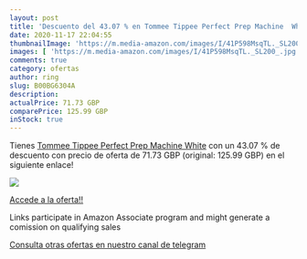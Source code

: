 ```yaml
---
layout: post
title: 'Descuento del 43.07 % en Tommee Tippee Perfect Prep Machine  Whit'
date: 2020-11-17 22:04:55
thumbnailImage: 'https://m.media-amazon.com/images/I/41P598MsqTL._SL200_.jpg'
images: [ 'https://m.media-amazon.com/images/I/41P598MsqTL._SL200_.jpg' ]
comments: true
category: ofertas
author: ring
slug: B00BG6304A
description:
actualPrice: 71.73 GBP
comparePrice: 125.99 GBP
inStock: true
---
```


Tienes [Tommee Tippee Perfect Prep Machine  White](https://www.amazon.co.uk/dp/B00BG6304A/?tag=redken01-21) con un 43.07 % de descuento con precio de oferta de 71.73 GBP (original: 125.99 GBP) en el siguiente enlace!

[![](https://m.media-amazon.com/images/I/41P598MsqTL._SL200_.jpg)](https://www.amazon.co.uk/dp/B00BG6304A/?tag=redken01-21)

[Accede a la oferta!!](https://www.amazon.co.uk/dp/B00BG6304A/?tag=redken01-21)

Links participate in Amazon Associate program and might generate a comission on qualifying sales

[Consulta otras ofertas en nuestro canal de telegram](https://t.me/s/ofertas25)
